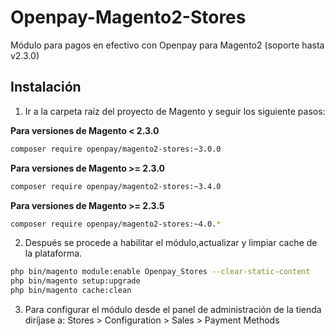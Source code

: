 # Openpay-Magento2-Stores

Módulo para pagos en efectivo con Openpay para Magento2 (soporte hasta v2.3.0)


## Instalación

1. Ir a la carpeta raíz del proyecto de Magento y seguir los siguiente pasos:

**Para versiones de Magento < 2.3.0**
```bash    
composer require openpay/magento2-stores:~3.0.0
```

**Para versiones de Magento >= 2.3.0**
```bash    
composer require openpay/magento2-stores:~3.4.0
```

**Para versiones de Magento >= 2.3.5**
```bash    
composer require openpay/magento2-stores:~4.0.*
```

2. Después se procede a habilitar el módulo,actualizar y limpiar cache de la plataforma.

```bash    
php bin/magento module:enable Openpay_Stores --clear-static-content
php bin/magento setup:upgrade
php bin/magento cache:clean
```

3. Para configurar el módulo desde el panel de administración de la tienda diríjase a: Stores > Configuration > Sales > Payment Methods

